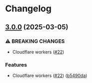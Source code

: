 # Changelog

## [3.0.0](https://github.com/cbackas/hookbuffer/compare/standalone-v2.4.7...standalone-v3.0.0) (2025-03-05)


### ⚠ BREAKING CHANGES

* Cloudflare workers ([#22](https://github.com/cbackas/hookbuffer/issues/22))

### Features

* Cloudflare workers ([#22](https://github.com/cbackas/hookbuffer/issues/22)) ([b5490da](https://github.com/cbackas/hookbuffer/commit/b5490daa0c9e087dfd5474064ea217cc22fa5d5a))
